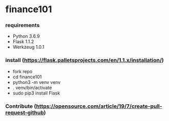 
# finance101

### requirements
- Python 3.6.9
- Flask 1.1.2
- Werkzeug 1.0.1

### install (https://flask.palletsprojects.com/en/1.1.x/installation/)
- fork repo
- cd finance101
- python3 -m venv venv 
- . venv/bin/activate
- sudo pip3 install Flask


### Contribute (https://opensource.com/article/19/7/create-pull-request-github)


